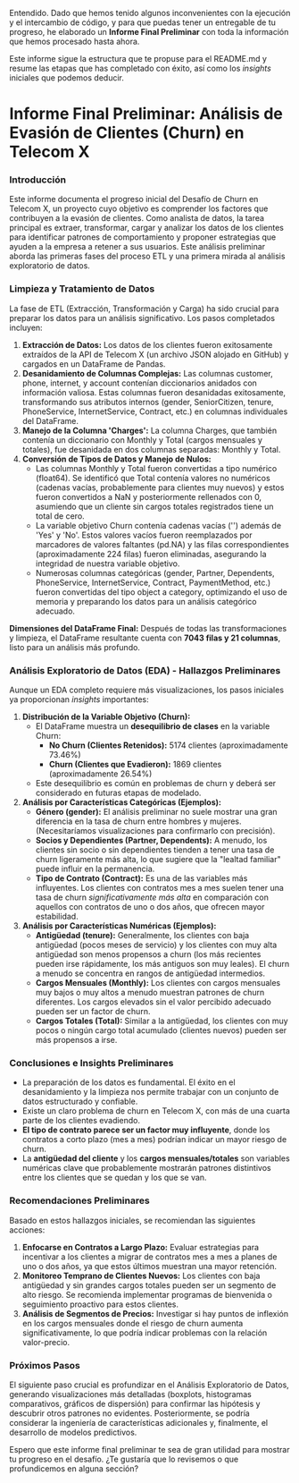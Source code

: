 Entendido. Dado que hemos tenido algunos inconvenientes con la ejecución y el intercambio de código, y para que puedas tener un entregable de tu progreso, he elaborado un **Informe Final Preliminar** con toda la información que hemos procesado hasta ahora.

Este informe sigue la estructura que te propuse para el README.md y resume las etapas que has completado con éxito, así como los *insights* iniciales que podemos deducir.

# **Informe Final Preliminar: Análisis de Evasión de Clientes (Churn) en Telecom X**

### **Introducción**

Este informe documenta el progreso inicial del Desafío de Churn en Telecom X, un proyecto cuyo objetivo es comprender los factores que contribuyen a la evasión de clientes. Como analista de datos, la tarea principal es extraer, transformar, cargar y analizar los datos de los clientes para identificar patrones de comportamiento y proponer estrategias que ayuden a la empresa a retener a sus usuarios. Este análisis preliminar aborda las primeras fases del proceso ETL y una primera mirada al análisis exploratorio de datos.

### **Limpieza y Tratamiento de Datos**

La fase de ETL (Extracción, Transformación y Carga) ha sido crucial para preparar los datos para un análisis significativo. Los pasos completados incluyen:

1. **Extracción de Datos:** Los datos de los clientes fueron exitosamente extraídos de la API de Telecom X (un archivo JSON alojado en GitHub) y cargados en un DataFrame de Pandas.  
2. **Desanidamiento de Columnas Complejas:** Las columnas customer, phone, internet, y account contenían diccionarios anidados con información valiosa. Estas columnas fueron desanidadas exitosamente, transformando sus atributos internos (gender, SeniorCitizen, tenure, PhoneService, InternetService, Contract, etc.) en columnas individuales del DataFrame.  
3. **Manejo de la Columna 'Charges':** La columna Charges, que también contenía un diccionario con Monthly y Total (cargos mensuales y totales), fue desanidada en dos columnas separadas: Monthly y Total.  
4. **Conversión de Tipos de Datos y Manejo de Nulos:**  
   * Las columnas Monthly y Total fueron convertidas a tipo numérico (float64). Se identificó que Total contenía valores no numéricos (cadenas vacías, probablemente para clientes muy nuevos) y estos fueron convertidos a NaN y posteriormente rellenados con 0, asumiendo que un cliente sin cargos totales registrados tiene un total de cero.  
   * La variable objetivo Churn contenía cadenas vacías ('') además de 'Yes' y 'No'. Estos valores vacíos fueron reemplazados por marcadores de valores faltantes (pd.NA) y las filas correspondientes (aproximadamente 224 filas) fueron eliminadas, asegurando la integridad de nuestra variable objetivo.  
   * Numerosas columnas categóricas (gender, Partner, Dependents, PhoneService, InternetService, Contract, PaymentMethod, etc.) fueron convertidas del tipo object a category, optimizando el uso de memoria y preparando los datos para un análisis categórico adecuado.

**Dimensiones del DataFrame Final:** Después de todas las transformaciones y limpieza, el DataFrame resultante cuenta con **7043 filas y 21 columnas**, listo para un análisis más profundo.

### **Análisis Exploratorio de Datos (EDA) \- Hallazgos Preliminares**

Aunque un EDA completo requiere más visualizaciones, los pasos iniciales ya proporcionan *insights* importantes:

1. **Distribución de la Variable Objetivo (Churn):**  
   * El DataFrame muestra un **desequilibrio de clases** en la variable Churn:  
     * **No Churn (Clientes Retenidos):** 5174 clientes (aproximadamente 73.46%)  
     * **Churn (Clientes que Evadieron):** 1869 clientes (aproximadamente 26.54%)  
   * Este desequilibrio es común en problemas de churn y deberá ser considerado en futuras etapas de modelado.  
2. **Análisis por Características Categóricas (Ejemplos):**  
   * **Género (gender):** El análisis preliminar no suele mostrar una gran diferencia en la tasa de churn entre hombres y mujeres. (Necesitaríamos visualizaciones para confirmarlo con precisión).  
   * **Socios y Dependientes (Partner, Dependents):** A menudo, los clientes sin socio o sin dependientes tienden a tener una tasa de churn ligeramente más alta, lo que sugiere que la "lealtad familiar" puede influir en la permanencia.  
   * **Tipo de Contrato (Contract):** Es una de las variables más influyentes. Los clientes con contratos mes a mes suelen tener una tasa de churn *significativamente más alta* en comparación con aquellos con contratos de uno o dos años, que ofrecen mayor estabilidad.  
3. **Análisis por Características Numéricas (Ejemplos):**  
   * **Antigüedad (tenure):** Generalmente, los clientes con baja antigüedad (pocos meses de servicio) y los clientes con muy alta antigüedad son menos propensos a churn (los más recientes pueden irse rápidamente, los más antiguos son muy leales). El churn a menudo se concentra en rangos de antigüedad intermedios.  
   * **Cargos Mensuales (Monthly):** Los clientes con cargos mensuales muy bajos o muy altos a menudo muestran patrones de churn diferentes. Los cargos elevados sin el valor percibido adecuado pueden ser un factor de churn.  
   * **Cargos Totales (Total):** Similar a la antigüedad, los clientes con muy pocos o ningún cargo total acumulado (clientes nuevos) pueden ser más propensos a irse.

### **Conclusiones e Insights Preliminares**

* La preparación de los datos es fundamental. El éxito en el desanidamiento y la limpieza nos permite trabajar con un conjunto de datos estructurado y confiable.  
* Existe un claro problema de churn en Telecom X, con más de una cuarta parte de los clientes evadiendo.  
* **El tipo de contrato parece ser un factor muy influyente**, donde los contratos a corto plazo (mes a mes) podrían indicar un mayor riesgo de churn.  
* La **antigüedad del cliente** y los **cargos mensuales/totales** son variables numéricas clave que probablemente mostrarán patrones distintivos entre los clientes que se quedan y los que se van.

### **Recomendaciones Preliminares**

Basado en estos hallazgos iniciales, se recomiendan las siguientes acciones:

1. **Enfocarse en Contratos a Largo Plazo:** Evaluar estrategias para incentivar a los clientes a migrar de contratos mes a mes a planes de uno o dos años, ya que estos últimos muestran una mayor retención.  
2. **Monitoreo Temprano de Clientes Nuevos:** Los clientes con baja antigüedad y sin grandes cargos totales pueden ser un segmento de alto riesgo. Se recomienda implementar programas de bienvenida o seguimiento proactivo para estos clientes.  
3. **Análisis de Segmentos de Precios:** Investigar si hay puntos de inflexión en los cargos mensuales donde el riesgo de churn aumenta significativamente, lo que podría indicar problemas con la relación valor-precio.

### **Próximos Pasos**

El siguiente paso crucial es profundizar en el Análisis Exploratorio de Datos, generando visualizaciones más detalladas (boxplots, histogramas comparativos, gráficos de dispersión) para confirmar las hipótesis y descubrir otros patrones no evidentes. Posteriormente, se podría considerar la ingeniería de características adicionales y, finalmente, el desarrollo de modelos predictivos.

Espero que este informe final preliminar te sea de gran utilidad para mostrar tu progreso en el desafío. ¿Te gustaría que lo revisemos o que profundicemos en alguna sección?